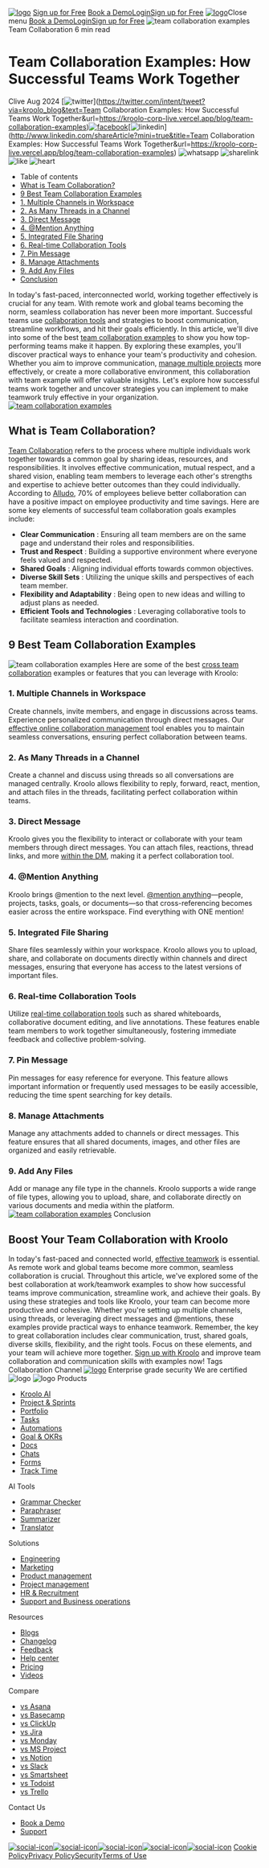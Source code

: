[![logo](https://kroolo.com/_next/image?url=https%3A%2F%2Fkroolo-corp-live.vercel.app%2F_next%2Fstatic%2Fmedia%2Flogo.068deb1b.webp&w=3840&q=100)](https://kroolo.com/)
[Sign up for Free](https://app.kroolo.com/signin)
[Book a Demo](https://kroolo.com/book-demo)[Login](https://app.kroolo.com/signin)[Sign up for Free](https://app.kroolo.com/signup)
[![logo](https://kroolo.com/_next/image?url=https%3A%2F%2Fkroolo-corp-live.vercel.app%2F_next%2Fstatic%2Fmedia%2Flogo.068deb1b.webp&w=3840&q=100)](https://kroolo.com/)Close menu
[Book a Demo](https://kroolo.com/book-demo)[Login](https://app.kroolo.com/signin)[Sign up for Free](https://app.kroolo.com/signup)
![team collaboration examples](https://kroolo.com/_next/image?url=https%3A%2F%2Fd1x9j2lb4srxrw.cloudfront.net%2Fmedia%2Fhome%2Fpost%2Fimages%2Ffeature%2FThumbnails_yoEni2l.png&w=1920&q=75)
Team Collaboration
6 min read
# Team Collaboration Examples: How Successful Teams Work Together
Clive
Aug 2024
[![twitter](https://kroolo-corp-live.vercel.app/_next/static/media/twiter.20ff8766.svg)](https://twitter.com/intent/tweet?via=kroolo_blog&text=Team Collaboration Examples: How Successful Teams Work Together&url=https://kroolo-corp-live.vercel.app/blog/team-collaboration-examples)[![facebook](https://kroolo-corp-live.vercel.app/_next/static/media/facebook.f72a9de9.svg)](https://www.facebook.com/sharer/sharer.php?u=https://kroolo-corp-live.vercel.app/blog/team-collaboration-examples)[![linkedin](https://kroolo-corp-live.vercel.app/_next/static/media/Social-icon.ed8b8bc0.svg)](http://www.linkedin.com/shareArticle?mini=true&title=Team Collaboration Examples: How Successful Teams Work Together&url=https://kroolo-corp-live.vercel.app/blog/team-collaboration-examples)
![whatsapp](https://kroolo-corp-live.vercel.app/_next/static/media/whatsapp.80d1726f.svg)
![sharelink](https://kroolo-corp-live.vercel.app/_next/static/media/link-01.fbe029cd.svg)
![like](https://kroolo-corp-live.vercel.app/_next/static/media/heart-rounded.0441a402.svg)
![heart](https://kroolo-corp-live.vercel.app/_next/static/media/thumbs-up.3d56dccc.svg)
  * Table of contents
  * [What is Team Collaboration?](https://kroolo.com/blog/team-collaboration-examples#contentid-1)
  * [9 Best Team Collaboration Examples](https://kroolo.com/blog/team-collaboration-examples#contentid-2)
  * [1. Multiple Channels in Workspace](https://kroolo.com/blog/team-collaboration-examples#contenth3-1)
  * [2. As Many Threads in a Channel](https://kroolo.com/blog/team-collaboration-examples#contenth3-2)
  * [3. Direct Message](https://kroolo.com/blog/team-collaboration-examples#contenth3-3)
  * [4. @Mention Anything](https://kroolo.com/blog/team-collaboration-examples#contenth3-4)
  * [5. Integrated File Sharing](https://kroolo.com/blog/team-collaboration-examples#contenth3-5)
  * [6. Real-time Collaboration Tools](https://kroolo.com/blog/team-collaboration-examples#contenth3-6)
  * [7. Pin Message](https://kroolo.com/blog/team-collaboration-examples#contenth3-7)
  * [8. Manage Attachments](https://kroolo.com/blog/team-collaboration-examples#contenth3-8)
  * [9. Add Any Files](https://kroolo.com/blog/team-collaboration-examples#contenth3-9)
  * [Conclusion](https://kroolo.com/blog/team-collaboration-examples#conclusion)


In today's fast-paced, interconnected world, working together effectively is crucial for any team. With remote work and global teams becoming the norm, seamless collaboration has never been more important.
Successful teams use [collaboration tools](https://kroolo.com/blog/team-collaboration-software) and strategies to boost communication, streamline workflows, and hit their goals efficiently.
In this article, we'll dive into some of the best [team collaboration examples](https://kroolo.com/features/chats) to show you how top-performing teams make it happen.
By exploring these examples, you'll discover practical ways to enhance your team's productivity and cohesion. 
Whether you aim to improve communication, [manage multiple projects](https://kroolo.com/blog/how-to-manage-multiple-projects-like-a-champion) more effectively, or create a more collaborative environment, this collaboration with team example will offer valuable insights. 
Let's explore how successful teams work together and uncover strategies you can implement to make teamwork truly effective in your organization.
[![team collaboration examples](https://d1x9j2lb4srxrw.cloudfront.net/media/uploads/2024/08/13/12.png)](https://app.kroolo.com/signup?utm_source=blog&utm_medium=CTA&utm_content=team-collaboration-examples)
## **What is Team Collaboration?**
[Team Collaboration](https://kroolo.com/blog/team-collaboration) refers to the process where multiple individuals work together towards a common goal by sharing ideas, resources, and responsibilities. 
It involves effective communication, mutual respect, and a shared vision, enabling team members to leverage each other's strengths and expertise to achieve better outcomes than they could individually. 
According to [Alludo](https://www.alludo.com/static/all/pdfs/newsroom/data-insights/virtual-collaboration-tools-report/2022-state-of-collaboration-survey-report.pdf), 70% of employees believe better collaboration can have a positive impact on employee productivity and time savings. 
Here are some key elements of successful team collaboration goals examples include:
  * **Clear Communication** : Ensuring all team members are on the same page and understand their roles and responsibilities.
  * **Trust and Respect** : Building a supportive environment where everyone feels valued and respected.
  * **Shared Goals** : Aligning individual efforts towards common objectives.
  * **Diverse Skill Sets** : Utilizing the unique skills and perspectives of each team member.
  * **Flexibility and Adaptability** : Being open to new ideas and willing to adjust plans as needed.
  * **Efficient Tools and Technologies** : Leveraging collaborative tools to facilitate seamless interaction and coordination.


## **9 Best Team Collaboration Examples**
![team collaboration examples](https://d1x9j2lb4srxrw.cloudfront.net/media/uploads/2024/08/16/2_n9JlEZl.png)
Here are some of the best [cross team collaboration](https://kroolo.com/blog/breaking-down-silos-8-strategies-for-seamless-cross-functional-collaboration) examples or features that you can leverage with Kroolo:
### **1. Multiple Channels in Workspace**
Create channels, invite members, and engage in discussions across teams. Experience personalized communication through direct messages. 
Our [effective online collaboration management](https://kroolo.com/blog/effective-team-collaboration) tool enables you to maintain seamless conversations, ensuring perfect collaboration between teams.
### **2. As Many Threads in a Channel**
Create a channel and discuss using threads so all conversations are managed centrally. 
Kroolo allows flexibility to reply, forward, react, mention, and attach files in the threads, facilitating perfect collaboration within teams.
### **3. Direct Message**
Kroolo gives you the flexibility to interact or collaborate with your team members through direct messages. You can attach files, reactions, thread links, and more [within the DM](https://help.kroolo.com/en/articles/9520235-guide-how-to-send-direct-messages-to-any-team), making it a perfect collaboration tool.
### **4. @Mention Anything**
Kroolo brings @mention to the next level. [@mention anything](https://help.kroolo.com/en/articles/9520182-guide-how-to-mention-items-in-channels)—people, projects, tasks, goals, or documents—so that cross-referencing becomes easier across the entire workspace. Find everything with ONE mention!
### **5. Integrated File Sharing**
Share files seamlessly within your workspace. Kroolo allows you to upload, share, and collaborate on documents directly within channels and direct messages, ensuring that everyone has access to the latest versions of important files.
### **6. Real-time Collaboration Tools**
Utilize [real-time collaboration tools](https://kroolo.com/blog/comprehensive-guide-to-collaboration-tools-for-remote-teams-in-2024) such as shared whiteboards, collaborative document editing, and live annotations. These features enable team members to work together simultaneously, fostering immediate feedback and collective problem-solving.
### **7. Pin Message**
Pin messages for easy reference for everyone. This feature allows important information or frequently used messages to be easily accessible, reducing the time spent searching for key details.
### **8. Manage Attachments**
Manage any attachments added to channels or direct messages. This feature ensures that all shared documents, images, and other files are organized and easily retrievable.
### **9. Add Any Files**
Add or manage any file type in the channels. Kroolo supports a wide range of file types, allowing you to upload, share, and collaborate directly on various documents and media within the platform.
[![team collaboration examples](https://d1x9j2lb4srxrw.cloudfront.net/media/uploads/2024/08/13/6.png)](https://app.kroolo.com/signup?utm_source=blog&utm_medium=CTA&utm_content=team-collaboration-examples)
Conclusion
## **Boost Your Team Collaboration with Kroolo**
In today's fast-paced and connected world, [effective teamwork](https://kroolo.com/blog/effective-team-management) is essential. As remote work and global teams become more common, seamless collaboration is crucial. 
Throughout this article, we've explored some of the best collaboration at work/teamwork examples to show how successful teams improve communication, streamline work, and achieve their goals.
By using these strategies and tools like Kroolo, your team can become more productive and cohesive. 
Whether you're setting up multiple channels, using threads, or leveraging direct messages and @mentions, these examples provide practical ways to enhance teamwork.
Remember, the key to great collaboration includes clear communication, trust, shared goals, diverse skills, flexibility, and the right tools. Focus on these elements, and your team will achieve more together.
[Sign up with Kroolo](https://app.kroolo.com/signin) and improve team collaboration and communication skills with examples now!
Tags
Collaboration
Channel
[![logo](https://kroolo.com/_next/image?url=https%3A%2F%2Fkroolo-corp-live.vercel.app%2F_next%2Fstatic%2Fmedia%2Flogo.068deb1b.webp&w=3840&q=100)](https://kroolo.com/)
Enterprise grade security
We are certified
![logo](https://kroolo.com/_next/image?url=https%3A%2F%2Fkroolo-corp-live.vercel.app%2F_next%2Fstatic%2Fmedia%2FAicpaLogo.2ce146a5.png&w=128&q=100)
![logo](https://kroolo.com/_next/image?url=https%3A%2F%2Fkroolo-corp-live.vercel.app%2F_next%2Fstatic%2Fmedia%2FISOlogo.7d3713bf.png&w=128&q=100)
Products
  * [Kroolo AI](https://kroolo.com/features/ai)
  * [Project & Sprints](https://kroolo.com/features/projects)
  * [Portfolio](https://kroolo.com/features/portfolio)
  * [Tasks](https://kroolo.com/features/tasks)
  * [Automations](https://kroolo.com/features/automations)
  * [Goal & OKRs](https://kroolo.com/features/goals)
  * [Docs](https://kroolo.com/features/docs)
  * [Chats](https://kroolo.com/features/chats)
  * [Forms](https://kroolo.com/features/forms)
  * [Track Time](https://kroolo.com/features/track-time)


AI Tools
  * [Grammar Checker](https://kroolo.com/ai-tools/grammar-checker)
  * [Paraphraser](https://kroolo.com/ai-tools/paraphraser)
  * [Summarizer](https://kroolo.com/ai-tools/summarizer)
  * [Translator](https://kroolo.com/ai-tools/translator)


Solutions
  * [Engineering](https://kroolo.com/solutions/engineering)
  * [Marketing](https://kroolo.com/solutions/marketing)
  * [Product management](https://kroolo.com/solutions/product-management)
  * [Project management](https://kroolo.com/solutions/project-management)
  * [HR & Recruitment](https://kroolo.com/solutions/hr-recruitment)
  * [Support and Business operations](https://kroolo.com/solutions/business-operations)


Resources
  * [Blogs](https://kroolo.com/blog)
  * [Changelog](https://kroolo.featurebase.app/changelog)
  * [Feedback](https://kroolo.featurebase.app)
  * [Help center](https://help.kroolo.com/)
  * [Pricing](https://kroolo.com/pricing)
  * [Videos](https://kroolo.com/videos)


Compare
  * [vs Asana](https://kroolo.com/compare/kroolo-vs-asana)
  * [vs Basecamp](https://kroolo.com/compare/kroolo-vs-basecamp)
  * [vs ClickUp](https://kroolo.com/compare/kroolo-vs-clickup)
  * [vs Jira](https://kroolo.com/compare/kroolo-vs-jira)
  * [vs Monday](https://kroolo.com/compare/kroolo-vs-monday)
  * [vs MS Project](https://kroolo.com/compare/kroolo-vs-microsoft-project)
  * [vs Notion](https://kroolo.com/compare/kroolo-vs-notion)
  * [vs Slack](https://kroolo.com/compare/kroolo-vs-slack)
  * [vs Smartsheet](https://kroolo.com/compare/kroolo-vs-smartsheet)
  * [vs Todoist](https://kroolo.com/compare/kroolo-vs-todoist)
  * [vs Trello](https://kroolo.com/compare/kroolo-vs-trello)


Contact Us
  * [Book a Demo](https://kroolo.com/book-demo)
  * [Support](https://kroolo.com/contact-support)


[![social-icon](https://kroolo-corp-live.vercel.app/_next/static/media/linkedin.649b6cf5.svg)](https://www.linkedin.com/company/getkroolo/)[![social-icon](https://kroolo-corp-live.vercel.app/_next/static/media/facebook.4b12489e.svg)](https://www.facebook.com/people/Kroolo/61553808299270/)[![social-icon](https://kroolo-corp-live.vercel.app/_next/static/media/instagram.a0617909.svg)](https://www.instagram.com/getkroolo)[![social-icon](https://kroolo-corp-live.vercel.app/_next/static/media/twitter.8613d45d.svg)](https://www.twitter.com/getkroolo)[![social-icon](https://kroolo-corp-live.vercel.app/_next/static/media/youtube.b846fe90.svg)](https://youtube.com/@getkroolo?si=z2hD5yQsZ7h6jhdw)
[Cookie Policy](https://kroolo.com/legal/cookie-policy)[Privacy Policy](https://kroolo.com/legal/privacy-policy)[Security](https://kroolo.com/legal/security)[Terms of Use](https://kroolo.com/legal/terms-of-use)
